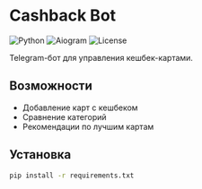 # Cashback Bot

![Python](https://img.shields.io/badge/python-3.11%2B-blue)
![Aiogram](https://img.shields.io/badge/aiogram-3.x-green)
![License](https://img.shields.io/badge/license-MIT-orange)

Telegram-бот для управления кешбек-картами.

## Возможности
- Добавление карт с кешбеком
- Сравнение категорий
- Рекомендации по лучшим картам

## Установка  
```bash
pip install -r requirements.txt
